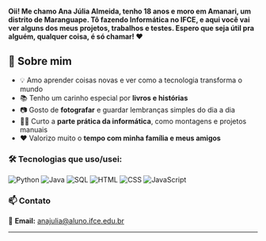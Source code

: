 
####  Oii! Me chamo Ana Júlia Almeida, tenho 18 anos e moro em Amanari, um distrito de Maranguape. Tô fazendo Informática no IFCE, e aqui você vai ver alguns dos meus projetos, trabalhos e testes. Espero que seja útil pra alguém, qualquer coisa, é só chamar! ❤️

## 🌱 Sobre mim

- 💡 Amo aprender coisas novas e ver como a tecnologia transforma o mundo  
- 📚 Tenho um carinho especial por **livros e histórias**  
- 📷 Gosto de **fotografar** e guardar lembranças simples do dia a dia  
- 👩‍💻 Curto a **parte prática da informática**, como montagens e projetos manuais  
- ❤️ Valorizo muito o **tempo com minha família e meus amigos**  

###  🛠️ Tecnologias que uso/usei:

![Python](https://img.shields.io/badge/-Python-3776AB?style=flat&logo=python&logoColor=white)
![Java](https://img.shields.io/badge/-Java-007396?style=flat&logo=java&logoColor=white)
![SQL](https://img.shields.io/badge/-SQL-4479A1?style=flat&logo=postgresql&logoColor=white)
![HTML](https://img.shields.io/badge/-HTML5-E34F26?style=flat&logo=html5&logoColor=white)
![CSS](https://img.shields.io/badge/-CSS3-1572B6?style=flat&logo=css3&logoColor=white)
![JavaScript](https://img.shields.io/badge/-JavaScript-F7DF1E?style=flat&logo=javascript&logoColor=black)

### 📫 Contato

📧 **Email:** anajulia@aluno.ifce.edu.br 

---

